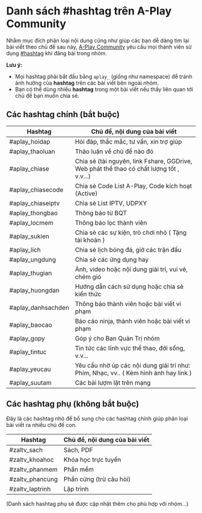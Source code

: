 # Danh sách #hashtag trên A-Play Community

Nhằm mục đích phân loại nội dung cũng như giúp các bạn dễ dàng tìm lại bài viết theo chủ đề sau này, [A-Play Community](https://facebook.com/groups/aplay.community) yêu cầu mọi thành viên sử dụng [#hashtag](https://www.facebook.com/help/587836257914341) khi đăng bài trong nhóm.

**Lưu ý:**
- Mọi hashtag phải bắt đầu bằng `aplay_` (giống như namespace) để tránh ảnh hưởng của **hashtag** trên các bài viết bên ngoài nhóm.
- Bạn có thể dùng nhiều **hashtag** trong một bài viết nếu thấy liên quan tới chủ đề bạn muốn chia sẻ.

## Các hashtag chính (bắt buộc)

| Hashtag            | Chủ đề, nội dung của bài viết                    |
|--------------------|--------------------------------------------------|
| #aplay_hoidap     | Hỏi đáp, thắc mắc, tư vấn, xin trợ giúp                               |
| #aplay_thaoluan   | Thảo luận về chủ đề nào đó                       |
| #aplay_chiase     | Chia sẻ (tài nguyên, link Fshare, GGDrive, Web phát thể thao có chất lượng tốt , v.v...) |
| #aplay_chiasecode | Chia sẻ Code List A-Play, Code kích hoạt (Active)                             |
| #aplay_chiaseiptv | Chia sẻ List IPTV, UDPXY                        |
| #aplay_thongbao   | Thông báo từ BQT                                 |
| #aplay_locmem     | Thông báo lọc thành viên                                |
| #aplay_sukien     | Chia sẻ các sự kiện, trò chơi nhỏ ( Tặng tài khoản )                         |
| #aplay_lich       | Chia sẻ lịch bóng đá, giờ các trận đấu           |
| #aplay_ungdung    | Chia sẻ các ứng dụng hay                                 |
| #aplay_thugian    | Ảnh, video hoặc nội dung giải trí, vui vẻ, chém gió                |
| #aplay_huongdan   | Hướng dẫn cách sử dụng hoặc chia sẻ kiến thức      |
| #aplay_danhsachden| Thông báo thành viên hoặc bài viết vi phạm       |
| #aplay_baocao     | Báo cáo ninja, thành viên hoặc bài viết vi phạm  |
| #aplay_gopy       | Góp ý cho Ban Quản Trị nhóm                      |
| #aplay_tintuc     | Tin tức các lĩnh vực thể thao, đời sống, v.v...                                |
| #aplay_yeucau     | Yêu cầu nhờ úp các nội dung giải trí như: Phim, Nhạc, vv.. ( Kèm hình ảnh hay link )      |
| #aplay_suutam     | Các bài lượm lặt trên mạng                        |       

## Các hashtag phụ (không bắt buộc)

Đây là các hashtag nhỏ để bổ sung cho các hashtag chính giúp phân loại bài viết ra nhiều chủ đề con.

| Hashtag             | Chủ đề, nội dung của bài viết |
|---------------------|-------------------------------|
| #zaltv_sach       | Sách, PDF                     |
| #zaltv_khoahoc      | Khóa học trực tuyến           |
| #zaltv_phanmem    | Phần mềm                      |
| #zaltv_phancung    | Phần cứng (trừ câu hỏi)       |
| #zaltv_laptrinh | Lập trình                     |

(Danh sách hashtag phụ sẽ được cập nhật thêm cho phù hợp với nhóm...)
